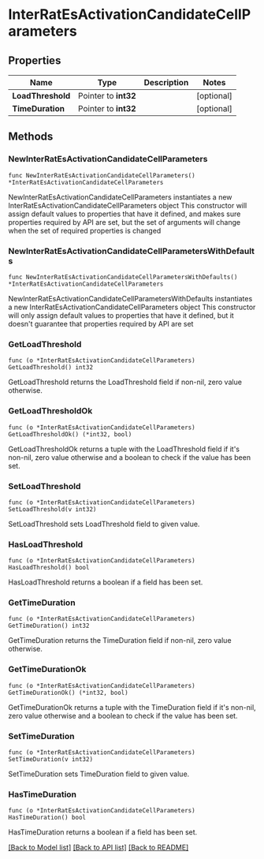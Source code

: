 # InterRatEsActivationCandidateCellParameters

## Properties

Name | Type | Description | Notes
------------ | ------------- | ------------- | -------------
**LoadThreshold** | Pointer to **int32** |  | [optional] 
**TimeDuration** | Pointer to **int32** |  | [optional] 

## Methods

### NewInterRatEsActivationCandidateCellParameters

`func NewInterRatEsActivationCandidateCellParameters() *InterRatEsActivationCandidateCellParameters`

NewInterRatEsActivationCandidateCellParameters instantiates a new InterRatEsActivationCandidateCellParameters object
This constructor will assign default values to properties that have it defined,
and makes sure properties required by API are set, but the set of arguments
will change when the set of required properties is changed

### NewInterRatEsActivationCandidateCellParametersWithDefaults

`func NewInterRatEsActivationCandidateCellParametersWithDefaults() *InterRatEsActivationCandidateCellParameters`

NewInterRatEsActivationCandidateCellParametersWithDefaults instantiates a new InterRatEsActivationCandidateCellParameters object
This constructor will only assign default values to properties that have it defined,
but it doesn't guarantee that properties required by API are set

### GetLoadThreshold

`func (o *InterRatEsActivationCandidateCellParameters) GetLoadThreshold() int32`

GetLoadThreshold returns the LoadThreshold field if non-nil, zero value otherwise.

### GetLoadThresholdOk

`func (o *InterRatEsActivationCandidateCellParameters) GetLoadThresholdOk() (*int32, bool)`

GetLoadThresholdOk returns a tuple with the LoadThreshold field if it's non-nil, zero value otherwise
and a boolean to check if the value has been set.

### SetLoadThreshold

`func (o *InterRatEsActivationCandidateCellParameters) SetLoadThreshold(v int32)`

SetLoadThreshold sets LoadThreshold field to given value.

### HasLoadThreshold

`func (o *InterRatEsActivationCandidateCellParameters) HasLoadThreshold() bool`

HasLoadThreshold returns a boolean if a field has been set.

### GetTimeDuration

`func (o *InterRatEsActivationCandidateCellParameters) GetTimeDuration() int32`

GetTimeDuration returns the TimeDuration field if non-nil, zero value otherwise.

### GetTimeDurationOk

`func (o *InterRatEsActivationCandidateCellParameters) GetTimeDurationOk() (*int32, bool)`

GetTimeDurationOk returns a tuple with the TimeDuration field if it's non-nil, zero value otherwise
and a boolean to check if the value has been set.

### SetTimeDuration

`func (o *InterRatEsActivationCandidateCellParameters) SetTimeDuration(v int32)`

SetTimeDuration sets TimeDuration field to given value.

### HasTimeDuration

`func (o *InterRatEsActivationCandidateCellParameters) HasTimeDuration() bool`

HasTimeDuration returns a boolean if a field has been set.


[[Back to Model list]](../README.md#documentation-for-models) [[Back to API list]](../README.md#documentation-for-api-endpoints) [[Back to README]](../README.md)



